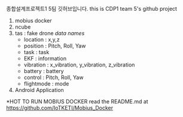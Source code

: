 종합설계프로젝트1 5팀 깃허브입니다.
this is CDP1 team 5's github project

1. mobius docker
2. ncube
3. tas : fake drone
  *data names*
    - location : x,y,z
    - position : Pitch, Roll, Yaw
    - task : task
    - EKF : information
    - vibration : x_vibration, y_vibration, z_vibration
    - battery : battery
    - control : Pitch, Roll, Yaw
    - flightmode : mode
4. Android Application

*HOT TO RUN MOBIUS DOCKER
  read the README.md at https://github.com/IoTKETI/Mobius_Docker
